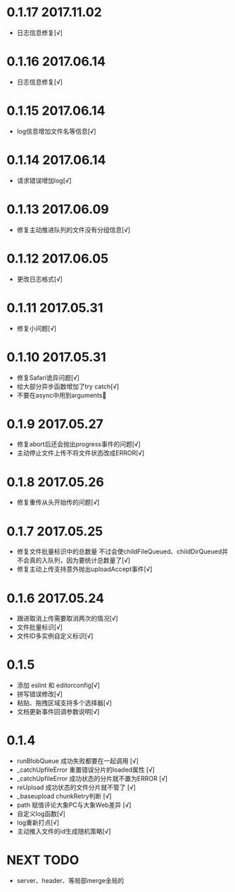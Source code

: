 # 0.1.17 2017.11.02
- 日志信息修复[√]

# 0.1.16 2017.06.14
- 日志信息修复[√]

# 0.1.15 2017.06.14
- log信息增加文件名等信息[√]

# 0.1.14 2017.06.14
- 请求错误增加log[√]

# 0.1.13 2017.06.09
- 修复主动推进队列的文件没有分组信息[√]

# 0.1.12 2017.06.05
- 更改日志格式[√]

# 0.1.11 2017.05.31 
- 修复小问题[√]

# 0.1.10 2017.05.31
- 修复Safari诡异问题[√]
- 给大部分异步函数增加了try catch[√]
- 不要在async中用到arguments🤣

# 0.1.9 2017.05.27
- 修复abort后还会抛出progress事件的问题[√]
- 主动停止文件上传不将文件状态改成ERROR[√]

# 0.1.8 2017.05.26
- 修复重传从头开始传的问题[√]

# 0.1.7 2017.05.25
- 修复文件批量标识中的总数量 不过会使childFileQueued、childDirQueued并不会真的入队列，因为要统计总数量了[√]
- 修复主动上传支持意外抛出uploadAccept事件[√]

# 0.1.6 2017.05.24
- 跟进取消上传需要取消两次的情况[√]
- 文件批量标识[√]
- 文件ID多实例自定义标识[√]

# 0.1.5
- 添加 eslint 和 editorconfig[√]
- 拼写错误修改[√]
- 粘贴、拖拽区域支持多个选择器[√]
- 文档更新事件回调参数说明[√]

# 0.1.4
- runBlobQueue 成功失败都要在一起调用 [√]
- _catchUpfileError 重置错误分片的loaded属性 [√]
- _catchUpfileError 成功状态的分片就不置为ERROR [√]
- reUpload 成功状态的文件分片就不管了 [√]
- _baseupload chunkRetry判断 [√]
- path 赋值评论大象PC与大象Web差异 [√]
- 自定义log函数[√]
- log重新打点[√]
- 主动推入文件的id生成随机策略[√]

# NEXT TODO
- server、header、等局部merge全局的